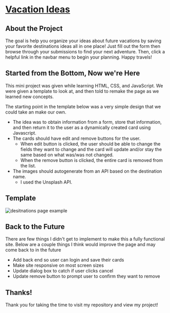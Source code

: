 # [Vacation Ideas]( https://brandi-jeff.github.io/Destinations/)
## About the Project
The goal is help you organize your ideas about future vacations by saving your favorite destinations ideas all in one place! Just fill out the form then browse through your
submissions to find your next adventure. Then, click a helpful link in the navbar menu to begin your planning. Happy travels! 

## Started from the Bottom, Now we're Here
This mini project was given while learning HTML, CSS, and JavaScript. We were given a template to look at, and then told to remake the page as we learned new concepts. 
<br>

The starting point in the template below was a very simple design that we could take an make our own. 
- The idea was to obtain information from a form, store that information, and then return it to the user as a dynamically created card using Javascript. 
- The cards should have edit and remove buttons for the user. 
    - When edit button is clicked, the user should be able to change the fields they want to change and the card will update and/or stay the same based on what was/was not changed.
    - When the remove button is clicked, the entire card is removed from the list.
- The images should autogenerate from an API based on the destination name. 
    - I used the Unsplash API. 
## Template 
![desitnations page example](https://user-images.githubusercontent.com/112588194/222320110-f6fb7fcb-f9c2-4c47-8f82-f72f3ab3584c.PNG)

## Back to the Future
There are few things I didn't get to implement to make this a fully functional site. Below are a couple things I think would improve the page and may come back to in the future
- Add back end so user can login and save their cards
- Make site responsive on most screen sizes
- Update dialog box to catch if user clicks cancel
- Update remove button to prompt user to confirm they want to remove
## Thanks!
Thank you for taking the time to visit my repository and view my project!
